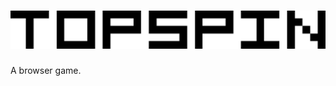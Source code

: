 # ![title](https://raw.githubusercontent.com/tteeoo/topspin/main/client/image/title.png)

A browser game.
